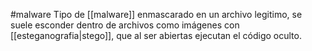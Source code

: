 #malware
Tipo de [[malware]] enmascarado en un archivo legitimo, se suele esconder dentro de archivos como imágenes con [[esteganografia|stego]], que al ser abiertas ejecutan el código oculto.